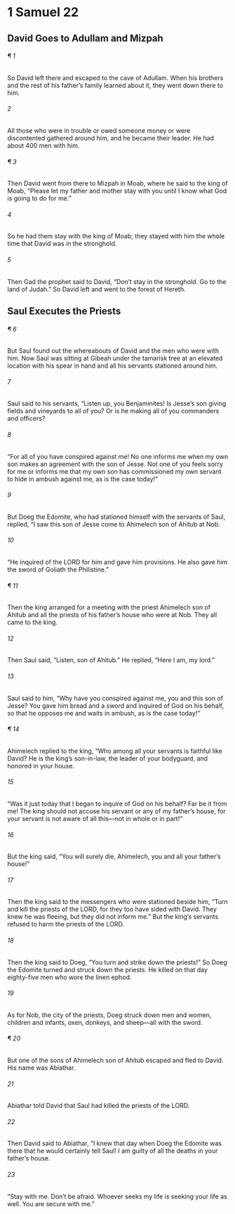 # 1 Samuel 22
## David Goes to Adullam and Mizpah
###### ¶ 1
So David left there and escaped to the cave of Adullam. When his brothers and the rest of his father’s family learned about it, they went down there to him.
###### 2
All those who were in trouble or owed someone money or were discontented gathered around him, and he became their leader. He had about 400 men with him.
###### ¶ 3
Then David went from there to Mizpah in Moab, where he said to the king of Moab, “Please let my father and mother stay with you until I know what God is going to do for me.”
###### 4
So he had them stay with the king of Moab; they stayed with him the whole time that David was in the stronghold.
###### 5
Then Gad the prophet said to David, “Don’t stay in the stronghold. Go to the land of Judah.” So David left and went to the forest of Hereth.
## Saul Executes the Priests
###### ¶ 6
But Saul found out the whereabouts of David and the men who were with him. Now Saul was sitting at Gibeah under the tamarisk tree at an elevated location with his spear in hand and all his servants stationed around him.
###### 7
Saul said to his servants, “Listen up, you Benjaminites! Is Jesse’s son giving fields and vineyards to all of you? Or is he making all of you commanders and officers?
###### 8
“For all of you have conspired against me! No one informs me when my own son makes an agreement with the son of Jesse. Not one of you feels sorry for me or informs me that my own son has commissioned my own servant to hide in ambush against me, as is the case today!”
###### 9
But Doeg the Edomite, who had stationed himself with the servants of Saul, replied, “I saw this son of Jesse come to Ahimelech son of Ahitub at Nob.
###### 10
“He inquired of the LORD for him and gave him provisions. He also gave him the sword of Goliath the Philistine.”
###### ¶ 11
Then the king arranged for a meeting with the priest Ahimelech son of Ahitub and all the priests of his father’s house who were at Nob. They all came to the king.
###### 12
Then Saul said, “Listen, son of Ahitub.” He replied, “Here I am, my lord.”
###### 13
Saul said to him, “Why have you conspired against me, you and this son of Jesse? You gave him bread and a sword and inquired of God on his behalf, so that he opposes me and waits in ambush, as is the case today!”
###### ¶ 14
Ahimelech replied to the king, “Who among all your servants is faithful like David? He is the king’s son-in-law, the leader of your bodyguard, and honored in your house.
###### 15
“Was it just today that I began to inquire of God on his behalf? Far be it from me! The king should not accuse his servant or any of my father’s house, for your servant is not aware of all this—not in whole or in part!”
###### 16
But the king said, “You will surely die, Ahimelech, you and all your father’s house!”
###### 17
Then the king said to the messengers who were stationed beside him, “Turn and kill the priests of the LORD, for they too have sided with David. They knew he was fleeing, but they did not inform me.” But the king’s servants refused to harm the priests of the LORD.
###### 18
Then the king said to Doeg, “You turn and strike down the priests!” So Doeg the Edomite turned and struck down the priests. He killed on that day eighty-five men who wore the linen ephod.
###### 19
As for Nob, the city of the priests, Doeg struck down men and women, children and infants, oxen, donkeys, and sheep—all with the sword.
###### ¶ 20
But one of the sons of Ahimelech son of Ahitub escaped and fled to David. His name was Abiathar.
###### 21
Abiathar told David that Saul had killed the priests of the LORD.
###### 22
Then David said to Abiathar, “I knew that day when Doeg the Edomite was there that he would certainly tell Saul! I am guilty of all the deaths in your father’s house.
###### 23
“Stay with me. Don’t be afraid. Whoever seeks my life is seeking your life as well. You are secure with me.”
